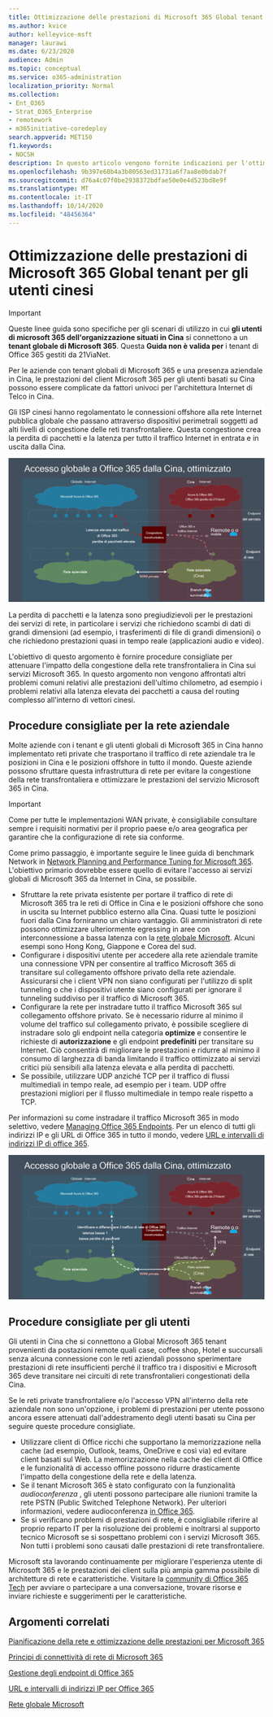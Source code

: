 ```yaml
---
title: Ottimizzazione delle prestazioni di Microsoft 365 Global tenant per gli utenti cinesi
ms.author: kvice
author: kelleyvice-msft
manager: laurawi
ms.date: 6/23/2020
audience: Admin
ms.topic: conceptual
ms.service: o365-administration
localization_priority: Normal
ms.collection:
- Ent_O365
- Strat_O365_Enterprise
- remotework
- m365initiative-coredeploy
search.appverid: MET150
f1.keywords:
- NOCSH
description: In questo articolo vengono fornite indicazioni per l'ottimizzazione delle prestazioni di rete per gli utenti cinesi dei tenant globali di Microsoft 365.
ms.openlocfilehash: 9b397e60b4a3b80563ed31731a6f7aa8e0bdab7f
ms.sourcegitcommit: d76a4c07f0be2938372bdfae50e0e4d523bd8e9f
ms.translationtype: MT
ms.contentlocale: it-IT
ms.lasthandoff: 10/14/2020
ms.locfileid: "48456364"
---
```

# <a name="microsoft-365-global-tenant-performance-optimization-for-china-users"></a>Ottimizzazione delle prestazioni di Microsoft 365 Global tenant per gli utenti cinesi

>[!IMPORTANT]
>Queste linee guida sono specifiche per gli scenari di utilizzo in cui **gli utenti di microsoft 365 dell'organizzazione situati in Cina** si connettono a un **tenant globale di Microsoft 365**. Questa **Guida non è valida per** i tenant di Office 365 gestiti da 21ViaNet.

Per le aziende con tenant globali di Microsoft 365 e una presenza aziendale in Cina, le prestazioni del client Microsoft 365 per gli utenti basati su Cina possono essere complicate da fattori univoci per l'architettura Internet di Telco in Cina.

Gli ISP cinesi hanno regolamentato le connessioni offshore alla rete Internet pubblica globale che passano attraverso dispositivi perimetrali soggetti ad alti livelli di congestione delle reti transfrontaliere. Questa congestione crea la perdita di pacchetti e la latenza per tutto il traffico Internet in entrata e in uscita dalla Cina.

![Traffico Microsoft 365-non ottimizzato](../media/O365-networking/China-O365-unoptimized.png)

La perdita di pacchetti e la latenza sono pregiudizievoli per le prestazioni dei servizi di rete, in particolare i servizi che richiedono scambi di dati di grandi dimensioni (ad esempio, i trasferimenti di file di grandi dimensioni) o che richiedono prestazioni quasi in tempo reale (applicazioni audio e video).

L'obiettivo di questo argomento è fornire procedure consigliate per attenuare l'impatto della congestione della rete transfrontaliera in Cina sui servizi Microsoft 365. In questo argomento non vengono affrontati altri problemi comuni relativi alle prestazioni dell'ultimo chilometro, ad esempio i problemi relativi alla latenza elevata dei pacchetti a causa del routing complesso all'interno di vettori cinesi.

## <a name="corporate-network-best-practices"></a>Procedure consigliate per la rete aziendale

Molte aziende con i tenant e gli utenti globali di Microsoft 365 in Cina hanno implementato reti private che trasportano il traffico di rete aziendale tra le posizioni in Cina e le posizioni offshore in tutto il mondo. Queste aziende possono sfruttare questa infrastruttura di rete per evitare la congestione della rete transfrontaliera e ottimizzare le prestazioni del servizio Microsoft 365 in Cina.

>[!IMPORTANT]
>Come per tutte le implementazioni WAN private, è consigliabile consultare sempre i requisiti normativi per il proprio paese e/o area geografica per garantire che la configurazione di rete sia conforme.

Come primo passaggio, è importante seguire le linee guida di benchmark Network in [Network Planning and Performance Tuning for Microsoft 365](https://aka.ms/tune). L'obiettivo primario dovrebbe essere quello di evitare l'accesso ai servizi globali di Microsoft 365 da Internet in Cina, se possibile.

- Sfruttare la rete privata esistente per portare il traffico di rete di Microsoft 365 tra le reti di Office in Cina e le posizioni offshore che sono in uscita su Internet pubblico esterno alla Cina. Quasi tutte le posizioni fuori dalla Cina forniranno un chiaro vantaggio. Gli amministratori di rete possono ottimizzare ulteriormente egressing in aree con interconnessione a bassa latenza con la [rete globale Microsoft](https://docs.microsoft.com/azure/networking/microsoft-global-network). Alcuni esempi sono Hong Kong, Giappone e Corea del sud.
- Configurare i dispositivi utente per accedere alla rete aziendale tramite una connessione VPN per consentire al traffico Microsoft 365 di transitare sul collegamento offshore privato della rete aziendale. Assicurarsi che i client VPN non siano configurati per l'utilizzo di split tunneling o che i dispositivi utente siano configurati per ignorare il tunneling suddiviso per il traffico di Microsoft 365.
- Configurare la rete per instradare tutto il traffico Microsoft 365 sul collegamento offshore privato. Se è necessario ridurre al minimo il volume del traffico sul collegamento privato, è possibile scegliere di instradare solo gli endpoint nella categoria **optimize** e consentire le richieste di **autorizzazione** e gli endpoint **predefiniti** per transitare su Internet. Ciò consentirà di migliorare le prestazioni e ridurre al minimo il consumo di larghezza di banda limitando il traffico ottimizzato ai servizi critici più sensibili alla latenza elevata e alla perdita di pacchetti.
- Se possibile, utilizzare UDP anziché TCP per il traffico di flussi multimediali in tempo reale, ad esempio per i team. UDP offre prestazioni migliori per il flusso multimediale in tempo reale rispetto a TCP.

Per informazioni su come instradare il traffico Microsoft 365 in modo selettivo, vedere [Managing Office 365 Endpoints](managing-office-365-endpoints.md). Per un elenco di tutti gli indirizzi IP e gli URL di Office 365 in tutto il mondo, vedere [URL e intervalli di indirizzi IP di office 365](urls-and-ip-address-ranges.md).

![Microsoft 365 ottimizzato per il traffico](../media/O365-networking/China-O365-optimized.png)

## <a name="user-best-practices"></a>Procedure consigliate per gli utenti

Gli utenti in Cina che si connettono a Global Microsoft 365 tenant provenienti da postazioni remote quali case, coffee shop, Hotel e succursali senza alcuna connessione con le reti aziendali possono sperimentare prestazioni di rete insufficienti perché il traffico tra i dispositivi e Microsoft 365 deve transitare nei circuiti di rete transfrontalieri congestionati della Cina.

Se le reti private transfrontaliere e/o l'accesso VPN all'interno della rete aziendale non sono un'opzione, i problemi di prestazioni per utente possono ancora essere attenuati dall'addestramento degli utenti basati su Cina per seguire queste procedure consigliate.

- Utilizzare client di Office ricchi che supportano la memorizzazione nella cache (ad esempio, Outlook, teams, OneDrive e così via) ed evitare client basati sul Web. La memorizzazione nella cache dei client di Office e le funzionalità di accesso offline possono ridurre drasticamente l'impatto della congestione della rete e della latenza.
- Se il tenant Microsoft 365 è stato configurato con la funzionalità _audioconferenza_ , gli utenti possono partecipare alle riunioni tramite la rete PSTN (Public Switched Telephone Network). Per ulteriori informazioni, vedere audioconferenza [in Office 365](https://docs.microsoft.com/microsoftteams/audio-conferencing-in-office-365).
- Se si verificano problemi di prestazioni di rete, è consigliabile riferire al proprio reparto IT per la risoluzione dei problemi e inoltrarsi al supporto tecnico Microsoft se si sospettano problemi con i servizi Microsoft 365. Non tutti i problemi sono causati dalle prestazioni di rete transfrontaliere.

Microsoft sta lavorando continuamente per migliorare l'esperienza utente di Microsoft 365 e le prestazioni dei client sulla più ampia gamma possibile di architetture di rete e caratteristiche. Visitare la [community di Office 365 Tech](https://techcommunity.microsoft.com/t5/office-365/bd-p/Office365General) per avviare o partecipare a una conversazione, trovare risorse e inviare richieste e suggerimenti per le caratteristiche.

## <a name="related-topics"></a>Argomenti correlati

[Pianificazione della rete e ottimizzazione delle prestazioni per Microsoft 365](https://aka.ms/tune)

[Principi di connettività di rete di Microsoft 365](microsoft-365-network-connectivity-principles.md)

[Gestione degli endpoint di Office 365](managing-office-365-endpoints.md)

[URL e intervalli di indirizzi IP per Office 365](urls-and-ip-address-ranges.md)

[Rete globale Microsoft](https://docs.microsoft.com/azure/networking/microsoft-global-network)
